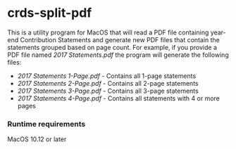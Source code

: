 # crds-split-pdf
This is a utility program for MacOS that will read a PDF file containing year-end Contribution Statements and generate new PDF files that contain the statements grouped based on page count.  For example, if you provide a PDF file named *2017 Statements.pdf* the program will generate the following files:

* *2017 Statements 1-Page.pdf* - Contains all 1-page statements
* *2017 Statements 2-Page.pdf* - Contains all 2-page statements
* *2017 Statements 3-Page.pdf* - Contains all 3-page statements
* *2017 Statements 4-Page.pdf* - Contains all statements with 4 or more pages

### Runtime requirements
MacOS 10.12 or later
